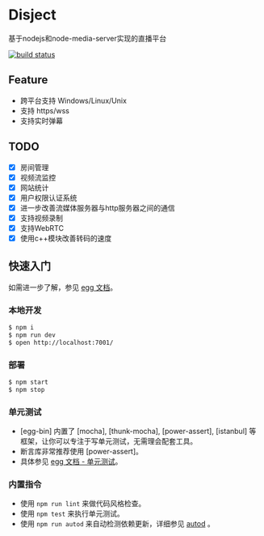 # Disject

基于nodejs和node-media-server实现的直播平台

[![build status][travis-image]][travis-url]

[travis-image]:https://travis-ci.org/disject/disject-server.svg?branch=master
[travis-url]: https://travis-ci.org/disject/disject-server


## Feature
- 跨平台支持 Windows/Linux/Unix
- 支持 https/wss
- 支持实时弹幕


## TODO
- [x] 房间管理
- [x] 视频流监控
- [x] 网站统计
- [x] 用户权限认证系统
- [x] 进一步改善流媒体服务器与http服务器之间的通信
- [x] 支持视频录制
- [x] 支持WebRTC
- [x] 使用c++模块改善转码的速度

## 快速入门

<!-- 在此次添加使用文档 -->

如需进一步了解，参见 [egg 文档][egg]。

### 本地开发

```bash
$ npm i
$ npm run dev
$ open http://localhost:7001/
```

### 部署

```bash
$ npm start
$ npm stop
```

### 单元测试

- [egg-bin] 内置了 [mocha], [thunk-mocha], [power-assert], [istanbul] 等框架，让你可以专注于写单元测试，无需理会配套工具。
- 断言库非常推荐使用 [power-assert]。
- 具体参见 [egg 文档 - 单元测试](https://eggjs.org/zh-cn/core/unittest)。

### 内置指令

- 使用 `npm run lint` 来做代码风格检查。
- 使用 `npm test` 来执行单元测试。
- 使用 `npm run autod` 来自动检测依赖更新，详细参见 [autod](https://www.npmjs.com/package/autod) 。


[egg]: https://eggjs.org
